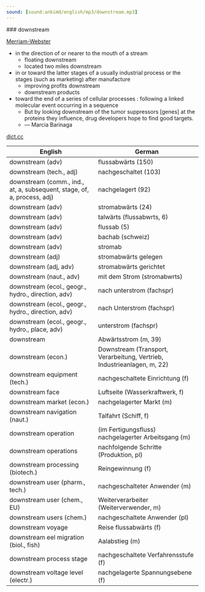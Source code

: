 ```yaml
---
sound: [sound:ankimd/english/mp3/downstream.mp3]
---
```


\### downstream

[Merriam-Webster](https://www.merriam-webster.com/dictionary/downstream)

- in the direction of or nearer to the mouth of a stream
    - floating downstream
    - located two miles downstream
- in or toward the latter stages of a usually industrial process or the stages (such as marketing) after manufacture
    - improving profits downstream
    - downstream products
- toward the end of a series of cellular processes : following a linked molecular event occurring in a sequence
    - But by looking downstream of the tumor suppressors [genes] at the proteins they influence, drug developers hope to find good targets.
    - — Marcia Barinaga

[dict.cc](https://www.dict.cc/downstream)

| English        | German       |
| -------------- | ------------ |
| downstream (adv) | flussabwärts (150) |
| downstream (tech., adj) | nachgeschaltet (103) |
| downstream (comm., ind., at, a, subsequent, stage, of, a, process, adj) | nachgelagert (92) |
| downstream (adv) | stromabwärts (24) |
| downstream (adv) | talwärts (flussabwrts, 6) |
| downstream (adv) | flussab (5) |
| downstream (adv) | bachab (schweiz) |
| downstream (adv) | stromab |
| downstream (adj) | stromabwärts gelegen |
| downstream (adj, adv) | stromabwärts gerichtet |
| downstream (naut., adv) | mit dem Strom (stromabwrts) |
| downstream (ecol., geogr., hydro., direction, adv) | nach unterstrom (fachspr) |
| downstream (ecol., geogr., hydro., direction, adv) | nach Unterstrom (fachspr) |
| downstream (ecol., geogr., hydro., place, adv) | unterstrom (fachspr) |
| downstream | Abwärtsstrom (m, 39) |
| downstream (econ.) | Downstream (Transport, Verarbeitung, Vertrieb, Industrieanlagen, m, 22) |
| downstream equipment (tech.) | nachgeschaltete Einrichtung (f) |
| downstream face | Luftseite (Wasserkraftwerk, f) |
| downstream market (econ.) | nachgelagerter Markt (m) |
| downstream navigation (naut.) | Talfahrt (Schiff, f) |
| downstream operation | (im Fertigungsfluss) nachgelagerter Arbeitsgang (m) |
| downstream operations | nachfolgende Schritte (Produktion, pl) |
| downstream processing (biotech.) | Reingewinnung (f) |
| downstream user (pharm., tech.) | nachgeschalteter Anwender (m) |
| downstream user <DU> (chem., EU) | Weiterverarbeiter (Weiterverwender, m) |
| downstream users (chem.) | nachgeschaltete Anwender (pl) |
| downstream voyage | Reise flussabwärts (f) |
| downstream eel migration (biol., fish) | Aalabstieg (m) |
| downstream process stage | nachgeschaltete Verfahrensstufe (f) |
| downstream voltage level (electr.) | nachgelagerte Spannungsebene (f) |
